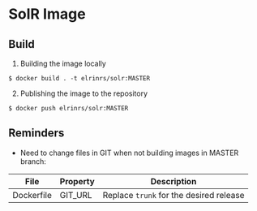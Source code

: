 SolR Image
=================================================================

Build
-----

01. Building the image locally

```
$ docker build . -t elrinrs/solr:MASTER
```

02. Publishing the image to the repository

```
$ docker push elrinrs/solr:MASTER
```

Reminders
-----

- Need to change files in GIT when not building images in MASTER branch:

File                       | Property             | Description
-------------              | -------------        | -------------
Dockerfile                 | GIT_URL              | Replace `trunk` for the desired release
